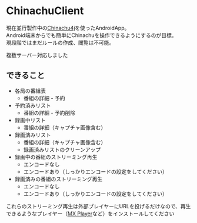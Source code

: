 # ChinachuClient
現在並行製作中の[Chinachu4j](https://github.com/sugtao4423/Chinachu4j)を使ったAndroidApp。  
Android端末からでも簡単にChinachuを操作できるようにするのが目標。  
現段階ではまだルールの作成、閲覧は不可能。

複数サーバー対応しました

## できること
* 各局の番組表
  * 番組の詳細 - 予約
* 予約済みリスト
  * 番組の詳細 - 予約削除
* 録画中リスト
  * 番組の詳細（キャプチャ画像含む）
* 録画済みリスト
  * 番組の詳細（キャプチャ画像含む）
  * 録画済みリストのクリーンアップ
* 録画中の番組のストリーミング再生
  * エンコードなし
  * エンコードあり（しっかりエンコードの設定をしてください）
* 録画済みの番組のストリーミング再生
  * エンコードなし
  * エンコードあり（しっかりエンコードの設定をしてください）

これらのストリーミング再生は外部プレイヤーにURLを投げるだけなので、再生できるようなプレイヤー（[MX Player](https://play.google.com/store/apps/details?id=com.mxtech.videoplayer.ad)など）をインストールしてください
